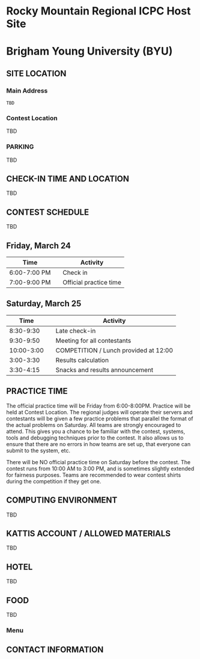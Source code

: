 # Rocky Mountain Regional ICPC Host Site

# Brigham Young University (BYU)

## SITE LOCATION

### Main Address

```
TBD
```

### Contest Location

TBD
### PARKING

TBD

## CHECK-IN TIME AND LOCATION

TBD

## CONTEST SCHEDULE

TBD
## Friday, March 24

| Time         |     | Activity                |
| ------------ | --- | ----------------------- |
| 6:00-7:00 PM |     | Check in                |
| 7:00-9:00 PM |     | Official practice time  |

## Saturday, March 25

| Time       |     | Activity                              |
| ---------- | --- | ------------------------------------- |
| 8:30-9:30  |     | Late check-in  |
| 9:30-9:50  |     | Meeting for all contestants           |
| 10:00-3:00 |     | COMPETITION / Lunch provided at 12:00 |
| 3:00-3:30  |     | Results calculation                   |
| 3:30-4:15  |     | Snacks and results announcement       |

## PRACTICE TIME

The official practice time will be Friday from 6:00-8:00PM. Practice will be held at Contest Location. The regional judges will operate their servers and contestants will be given a few practice problems that parallel the format of the actual problems on Saturday. All teams are strongly encouraged to attend. This gives you a chance to be familiar with the contest, systems, tools and debugging techniques prior to the contest.  It also allows us to ensure that there are no errors in how teams are set up, that everyone can submit to the system, etc.

There will be NO official practice time on Saturday before the contest.
The contest runs from 10:00 AM to 3:00 PM, and is sometimes slightly extended for fairness purposes. Teams are recommended to wear contest shirts during the competition if they get one.

## COMPUTING ENVIRONMENT

TBD

## KATTIS ACCOUNT / ALLOWED MATERIALS

TBD

## HOTEL

TBD

## FOOD

TBD

### Menu

## CONTACT INFORMATION

